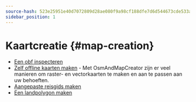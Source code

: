 ```yaml
---
source-hash: 523e25951e40d7072809d28ae080f9a98cf188dfe7d6d544673cde533a4315c9
sidebar_position: 1
---
```


# Kaartcreatie {#map-creation}

* [Een obf inspecteren](./how-to-inspect-an-obf.md)
* [Zelf offline kaarten maken](./create-offline-maps-yourself.md) - Met OsmAndMapCreator zijn er veel manieren om raster- en vectorkaarten te maken en aan te passen aan uw behoeften.
* [Aangepaste reisgids maken](create_travel_guide.md)
* [Een landpolygon maken](./creating-a-country-polygon.md)